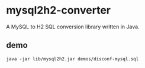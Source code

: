 mysql2h2-converter
==================

A MySQL to H2 SQL conversion library written in Java.

## demo

    java -jar lib/mysql2h2.jar demos/disconf-mysql.sql
    
